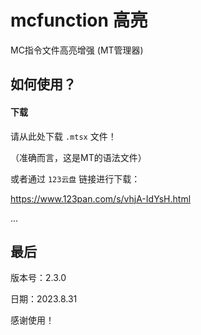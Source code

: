 # mcfunction 高亮
MC指令文件高亮增强 (MT管理器)

## 如何使用？

#### 下载

请从此处下载 `.mtsx` 文件！

（准确而言，这是MT的语法文件）

或者通过 `123云盘` 链接进行下载：

https://www.123pan.com/s/vhjA-IdYsH.html

...


## 最后

版本号：2.3.0

日期：2023.8.31

感谢使用！
